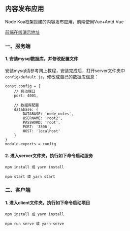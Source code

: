 ## 内容发布应用

Node Koa框架搭建的内容发布应用，前端使用Vue+Antd Vue


[前端在线演示地址](http://106.55.228.251:40011/#/home)  


### 一、服务端

#### 1. 安装mysql数据库，并修改配置文件

安装mysql请参考网上教程，安装完成后，打开server文件夹中 `config/default.js`，修改成自己的数据库信息：

```
const config = {
    // 启动端口
    port: 4001,

    // 数据库配置
    database: {
        DATABASE: 'node_notes',
        USERNAME: 'root2',
        PASSWORD: 'root',
        PORT: '3306',
        HOST: 'localhost'
    }
}
module.exports = config
```

#### 2. 进入server文件夹，执行如下命令启动服务

```
npm install 或 yarn install
```

```
npm start 或 yarn start
```


### 二、客户端

#### 1. 进入client文件夹，执行如下命令启动项目

```
npm install 或 yarn install
```

```
npm run serve 或 yarn serve
```
